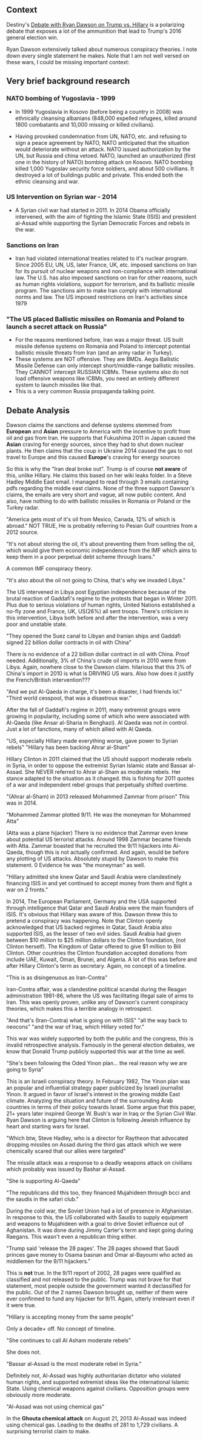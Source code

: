 ## Context
Destiny's [Debate with Ryan Dawson on Trump vs. Hillary](https://youtu.be/23FnhrdLL1g?feature=shared) is a polarizing debate that exposes a lot of the ammunition that lead to Trump's 2016 general election win. 

Ryan Dawson extensively talked about numerous conspiracy theories. I note down every single statement he makes. 
Note that I am not well versed on these wars, I could be missing important context:

## Very brief background research
### NATO bombing of Yugoslavia - 1999
- In 1999 Yugoslavia in Kosovo (before being a country in 2008) was ethnically cleansing albanians (848,000 expelled refugees, killed around 1800 combatants and 10,000 missing or killed civilians). 

- Having provoked condemnation from UN, NATO, etc. and refusing to sign a peace agreement by NATO, NATO anticipated that the situation would deteriorate without an attack. NATO issued authorization by the UN, but Russia and china vetoed. NATO, launched an unauthorized (first one in the history of NATO) bombing attack on Kosovo. NATO bombing killed 1,000 Yugoslav security force soldiers, and about 500 civillians. It destroyed a lot of buildings public and private. This ended both the ethnic cleansing and war.

###  US Intervention on Syrian war - 2014
- A Syrian civil war had started in 2011. In 2014 Obama officially intervened, with the aim of fighting the Islamic State (ISIS) and president al-Assad while supporting the Syrian Democratic Forces and rebels in the war.

### Sanctions on Iran
- Iran had violated international treaties related to it's nuclear program. Since 2005 EU, UN, US, later France, UK, etc. imposed sanctions on Iran for its pursuit of nuclear weapons and non-compliance with international law. The U.S. has also imposed sanctions on Iran for other reasons, such as human rights violations, support for terrorism, and its ballistic missile program. The sanctions aim to make Iran comply with international norms and law. The US imposed restrictions on Iran's activities since 1979

### "The US placed Ballistic missiles on Romania and Poland to launch a secret attack on Russia"
- For the reasons mentioned before, Iran was a major threat. US built missile defense systems on Romania and Poland to intercept potential ballistic missile threats from Iran (and an army radar in Turkey). 
- These systems are NOT offensive. They are BMDs. Aegis Ballistic Missile Defense can only intercept short/middle-range ballistic missiles. They CANNOT intercept RUSSIAN ICBMs. These systems also do not load offensive weapons like ICBMs, you need an entirely different system to launch missiles like that.
- This is a very common Russia propaganda talking point.




## Debate Analysis
Dawson claims the sanctions and defense systems stemmed from **European** and **Asian** pressure to America with the incentive to profit from oil and gas from Iran. 
	He supports that Fukushima 2011 in Japan caused the **Asian** craving for energy sources, since they had to shut down nuclear plants. 
	He then claims that the coup in Ukraine 2014 caused the gas to not travel to Europe and this caused **Europe**'s craving for energy sources

So this is why the "Iran deal broke out". Trump is of course **not aware** of this, unlike Hillary. He claims this based on her wiki leaks folder. In a Steve Hadley Middle East email. I managed to read through 3 emails containing pdfs regarding the middle east claims. None of the three support Dawson's claims, the emails are very short and vague, all now public content. And also, have nothing to do with ballistic missiles in Romania or Poland or the Turkey radar.

"America gets most of it's oil from Mexico, Canada, 12% of which is abroad." NOT TRUE, He is probably referring to Pesian Gulf countries from a 2012 source.

"It's not about storing the oil, it's about preventing them from selling the oil, which would give them economic independence from the IMF which aims to keep them in a poor perpetual debt scheme through loans."

A common IMF conspiracy theory.

"It's also about the oil not going to China, that's why we invaded Libya."

The US intervened in Libya post Egyptian independence because of the brutal reaction of Gaddafi's regime to the protests that began in Winter 2011. Plus due to serious violations of human rights, United Nations established a no-fly zone and France, UK, US(26%) all sent troops. There's criticism in this intervention, Libya both before and after the intervention, was a very poor and unstable state.

"They opened the Suez canal to Libyan and Iranian ships and Gaddafi signed 22 billion dollar contracts in oil with China"

There is no evidence of a 22 billion dollar contract in oil with China. Proof needed. Additionally, 3% of China's crude oil imports in 2010 were from Libya. Again, nowhere close to the Dawson claim. hilarious that this 3% of China's import in 2010 is what is DRIVING US wars. Also how does it justify the French/British intervention???

"And we put Al-Qaeda in charge, it's been a disaster, I had friends lol." "Third world cesspool, that was a disastrous war."

After the fall of Gaddafi's regime in 2011, many extremist groups were growing in popularity, including some of which who were associated with Al-Qaeda (like Ansar al-Sharia in Benghazi). Al Qaeda was not in control. Just a lot of fanctions, many of which allied with Al Qaeda.

"US, especially Hillary made everything worse, gave power to Syrian rebels" "Hillary has been backing Ahrar al-Sham"

Hillary Clinton in 2011 claimed that the US should support moderate rebels in Syria, in order to oppose the extremist Syrian Islamic state and Bassar al-Assad. She NEVER referred to Ahrar al-Sham as moderate rebels. Her stance adapted to the situation as it changed. this is fishing for 2011 quotes of a war and independent rebel groups that perpetually shifted overtime. 

"(Ahrar al-Sham) in 2013 released Mohammed Zammar from prison" 
This was in 2014.

"Mohammed Zammar plotted 9/11. He was the moneyman for Mohammed Atta"

(Atta was a plane hijacker) There is no evidence that Zammar even knew about potential US terrorist attacks. Around 1998 Zammar became friends with Atta. Zammar boasted that he recruited the 9/11 hijackers into Al-Qaeda, though this is not actually confirmed. And again, would be before any plotting of US attacks. Absolutely stupid by Dawson to make this statement. 0 Evidence he was "the moneyman" as well.

"Hillary admitted she knew Qatar and Saudi Arabia were clandestinely financing ISIS in and yet continued to accept money from them and fight a war on 2 fronts."

In 2014, The European Parliament, Germany and the USA supported through intelligence that Qatar and Saudi Arabia were the main founders of ISIS. It's obvious that Hillary was aware of this. Dawson threw this to pretend a conspiracy was happening. Note that Clinton openly acknowledged that US backed regimes in Qatar, Saudi Arabia also supported ISIS, as the lesser of two evil sides. Saudi Arabia had given between $10 million to $25 million dollars to the Clinton foundation, (not Clinton herself). The Kingdom of Qatar offered to give $1 million to Bill Clinton. Other countries the Clinton foundation accepted donations from include UAE, Kuwait, Oman, Brunei, and Algeria. A lot of this was before and after Hillary Clinton's term as secretary. Again, no concept of a timeline.


"This is as disingenuous as Iran-Contra"

Iran-Contra affair, was a clandestine political scandal during the Reagan administration 1981-86, where the US was facilitating illegal sale of arms to Iran. This was openly proven, unlike any of Dawson's current conspiracy theories, which makes this a terrible analogy in retrospect.

"And that's (Iran-Contra) what is going on with ISIS" "all the way back to neocons" "and the war of Iraq, which Hillary voted for."

This war was widely supported by both the public and the congress, this is invalid retrospective analysis. Famously in the general election debates, we know that Donald Trump publicly supported this war at the time as well.

"She's been following the Oded Yinon plan... the real reason why we are going to Syria"

This is an Israeli conspiracy theory. In February 1982, The Yinon plan was an popular and influential strategy paper publicized by Israeli journalist Yinon. It argued in favor of Israel's interest in the growing middle East climate. Analyzing the situation and future of the surrounding Arab countries in terms of their policy towards Israel. Some argue that this paper, 21+ years later inspired George W. Bush's war in Iraq or the Syrian Civil War. Ryan Dawson is arguing here that Clinton is following Jewish influence by heart and starting wars for Israel.


"Which btw, Steve Hadley, who is a director for Raytheon that advocated dropping missiles on Assad during the third gas attack which we were chemically scared that our allies were targeted"

The missile attack was a response to a deadly weapons attack on civilians which probably was issued by Bashar al-Assad.

"She is supporting Al-Qaeda"

"The republicans did this too, they financed Mujahideen through bcci and the saudis in the safari club."

During the cold war, the Soviet Union had a lot of presence in Afghanistan. In response to this, the US collaborated with Saudis to supply equipment and weapons to Mujahideen with a goal to drive Soviet influence out of Aghanistan. It was done during Jimmy Carter's term and kept going during Raegans. This wasn't even a republican thing either.

"Trump said 'release the 28 pages'. The 28 pages showed that Saudi princes gave money to Osama basnan and Omar al-Bayoumi who acted as middlemen for the 9/11 hijackers."

This is **not** true.
In the 9/11 report of 2002, 28 pages were qualified as classified and not released to the public. Trump was not brave for that statement, most people outside the government wanted it declassified for the public. Out of the 2 names Dawson brought up, neither of them were ever confirmed to fund any hijacker for 9/11. Again, utterly irrelevant even if it were true.

"Hillary is accepting money from the same people"

Only a decade+ off. No concept of timeline. 

"She continues to call Al Asham moderate rebels"

She does not.

"Bassar al-Assad is the most moderate rebel in Syria."

Definitely not, Al-Assad was highly authoritarian dictator who violated human rights, and supported extremist ideas like the international Islamic State. Using chemical weapons against civilians. Opposition groups were obviously more moderate.

"Al-Assad was not using chemical gas"

In the **Ghouta chemical attack** on August 21, 2013 Al-Assad was indeed using chemical gas. Leading to the deaths of 281 to 1,729 civilians. A surprising terrorist claim to make.



